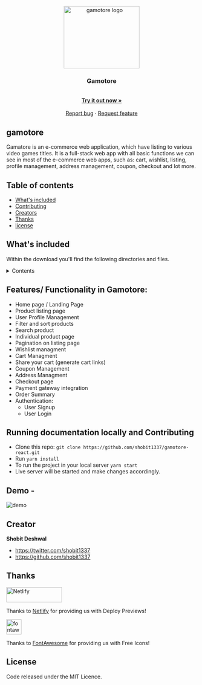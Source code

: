 <p align="center">
  <a href="https://gamotore-react.netlify.app/" >
    <img src="https://gamotore.netlify.app/assets/gamotore-logo-dark.svg" alt="gamotore logo" width="200" height="165">
  </a>
</p>

<h3 align="center">Gamotore</h3>

<p align="center">
  <br>
  <a href="https://gamotore-react.netlify.app/"><strong>Try it out now »</strong></a>
  <br>
  <br>
  <a href="https://github.com/shobit1337/gamotore-react/issues">Report bug</a>
  ·
  <a href="https://github.com/shobit1337/gamotore-react/issues">Request feature</a>
</p>

## gamotore

Gamatore is an e-commerce web application, which have listing to various video games titles. It is a full-stack web app with all basic functions we can see in most of the e-commerce web apps, such as: cart, wishlist, listing, profile management, address management, coupon, checkout and lot more.

## Table of contents

- [What's included](#whats-included)
- [Contributing](#running-documentation-locally-and-contributing)
- [Creators](#creator)
- [Thanks](#thanks)
- [license](#license)

## What's included

Within the download you'll find the following directories and files.

<details>
  <summary>Contents</summary>

- 📂 gamotore-react
  - 📄 [LICENSE](LICENSE)
  - 📄 [README.md](README.md)
  - 📄 [node_modules](node_modules)
  - 📄 [package.json](package.json)
  - 📂 **public**
    - 📄 [\_redirects](public/_redirects)
    - 📄 [favicon.ico](public/favicon.ico)
    - 📄 [index.html](public/index.html)
    - 📄 [logo\-dark.png](public/logo-dark.png)
    - 📄 [robots.txt](public/robots.txt)
  - 📂 **src**
    - 📄 [App.jsx](src/App.jsx)
    - 📄 [Routes.jsx](src/Routes.jsx)
    - 📂 **assets**
      - 📄 [404.svg](src/assets/404.svg)
      - 📄 [logo\-dark.svg](src/assets/logo-dark.svg)
      - 📄 [logo\-light.svg](src/assets/logo-light.svg)
    - 📂 **backend**
      - 📂 **controllers**
        - 📄 [AuthController.js](src/backend/controllers/AuthController.js)
        - 📄 [CartController.js](src/backend/controllers/CartController.js)
        - 📄 [CategoryController.js](src/backend/controllers/CategoryController.js)
        - 📄 [CouponController.js](src/backend/controllers/CouponController.js)
        - 📄 [ProductController.js](src/backend/controllers/ProductController.js)
        - 📄 [PublicCartController.js](src/backend/controllers/PublicCartController.js)
        - 📄 [WishlistController.js](src/backend/controllers/WishlistController.js)
      - 📂 **db**
        - 📄 [categories.js](src/backend/db/categories.js)
        - 📄 [coupons.js](src/backend/db/coupons.js)
        - 📄 [products.js](src/backend/db/products.js)
        - 📄 [publicCart.js](src/backend/db/publicCart.js)
        - 📄 [users.js](src/backend/db/users.js)
      - 📂 **utils**
        - 📄 [authUtils.js](src/backend/utils/authUtils.js)
    - 📂 **components**
      - 📂 **AuthRoute**
        - 📄 [AuthRoute.jsx](src/components/AuthRoute/AuthRoute.jsx)
      - 📂 **Card**
        - 📄 [CartCard.jsx](src/components/Card/CartCard.jsx)
        - 📄 [CategoryCard.jsx](src/components/Card/CategoryCard.jsx)
        - 📄 [ProductCard.jsx](src/components/Card/ProductCard.jsx)
        - 📄 [PublicCartCard.jsx](src/components/Card/PublicCartCard.jsx)
        - 📄 [WishlistCard.jsx](src/components/Card/WishlistCard.jsx)
      - 📂 **Filters**
        - 📄 [Filters.css](src/components/Filters/Filters.css)
        - 📄 [Filters.jsx](src/components/Filters/Filters.jsx)
        - 📂 **components**
          - 📂 **ListAccordion**
            - 📄 [ListAccordion.jsx](src/components/Filters/components/ListAccordion/ListAccordion.jsx)
          - 📄 [index.js](src/components/Filters/components/index.js)
      - 📂 **Footer**
        - 📄 [Footer.jsx](src/components/Footer/Footer.jsx)
      - 📂 **Header**
        - 📄 [Header.jsx](src/components/Header/Header.jsx)
      - 📂 **Loader**
        - 📄 [Loader.jsx](src/components/Loader/Loader.jsx)
      - 📂 **Modal**
        - 📄 [Modal.css](src/components/Modal/Modal.css)
        - 📄 [Modal.jsx](src/components/Modal/Modal.jsx)
      - 📂 **Navbar**
        - 📄 [Navbar.jsx](src/components/Navbar/Navbar.jsx)
      - 📂 **PrivateRoute**
        - 📄 [PrivateRoute.jsx](src/components/PrivateRoute/PrivateRoute.jsx)
      - 📂 **SortByDropdown**
        - 📄 [SortByDropdown.css](src/components/SortByDropdown/SortByDropdown.css)
        - 📄 [SortByDropdown.jsx](src/components/SortByDropdown/SortByDropdown.jsx)
      - 📄 [index.js](src/components/index.js)
    - 📂 **context**
      - 📄 [auth\-context.js](src/context/auth-context.js)
      - 📄 [filter\-context.js](src/context/filter-context.js)
      - 📄 [shop\-context.js](src/context/shop-context.js)
    - 📂 **hooks**
      - 📄 [useOnClickOutside.jsx](src/hooks/useOnClickOutside.jsx)
    - 📄 [index.css](src/index.css)
    - 📄 [index.js](src/index.js)
    - 📂 **pages**
      - 📂 **auth**
        - 📄 [ForgetPasswordPage.jsx](src/pages/auth/ForgetPasswordPage.jsx)
        - 📄 [LoginPage.jsx](src/pages/auth/LoginPage.jsx)
        - 📄 [SignupPage.jsx](src/pages/auth/SignupPage.jsx)
      - 📂 **browse\-product**
        - 📄 [BrowseProductPage.jsx](src/pages/browse-product/BrowseProductPage.jsx)
      - 📂 **cart**
        - 📄 [CartPage.jsx](src/pages/cart/CartPage.jsx)
        - 📄 [ShareCartPage.jsx](src/pages/cart/ShareCartPage.jsx)
        - 📂 **components**
          - 📂 **ApplyCoupon**
            - 📄 [ApplyCoupon.jsx](src/pages/cart/components/ApplyCoupon/ApplyCoupon.jsx)
          - 📂 **CartSummary**
            - 📄 [CartSummary.css](src/pages/cart/components/CartSummary/CartSummary.css)
            - 📄 [CartSummary.jsx](src/pages/cart/components/CartSummary/CartSummary.jsx)
          - 📄 [index.js](src/pages/cart/components/index.js)
      - 📂 **checkout**
        - 📄 [CheckoutPage.jsx](src/pages/checkout/CheckoutPage.jsx)
        - 📂 **components**
          - 📂 **AddressManagement**
            - 📄 [AddressManagement.jsx](src/pages/checkout/components/AddressManagement/AddressManagement.jsx)
          - 📂 **OrderSummary**
            - 📄 [OrderSummary.jsx](src/pages/checkout/components/OrderSummary/OrderSummary.jsx)
          - 📄 [index.js](src/pages/checkout/components/index.js)
      - 📂 **error**
        - 📄 [PageNotFound.jsx](src/pages/error/PageNotFound.jsx)
      - 📂 **home**
        - 📄 [HomePage.jsx](src/pages/home/HomePage.jsx)
        - 📂 **components**
          - 📂 **HeroSection**
            - 📄 [HeroSection.jsx](src/pages/home/components/HeroSection/HeroSection.jsx)
          - 📂 **ListSection**
            - 📄 [ListSection.css](src/pages/home/components/ListSection/ListSection.css)
            - 📄 [ListSection.jsx](src/pages/home/components/ListSection/ListSection.jsx)
          - 📄 [index.js](src/pages/home/components/index.js)
      - 📄 [index.js](src/pages/index.js)
      - 📂 **order\-success**
        - 📄 [OrderSuccessPage.css](src/pages/order-success/OrderSuccessPage.css)
      - 📂 **product**
        - 📄 [ProductPage.jsx](src/pages/product/ProductPage.jsx)
        - 📂 **components**
          - 📂 **ProductDetails**
            - 📄 [ProductDetails.jsx](src/pages/product/components/ProductDetails/ProductDetails.jsx)
          - 📂 **ProductShowcase**
            - 📄 [ProductShowcase.css](src/pages/product/components/ProductShowcase/ProductShowcase.css)
            - 📄 [ProductShowcase.jsx](src/pages/product/components/ProductShowcase/ProductShowcase.jsx)
          - 📄 [index.js](src/pages/product/components/index.js)
      - 📂 **profile**
        - 📄 [ProfilePage.jsx](src/pages/profile/ProfilePage.jsx)
      - 📂 **wishlist**
        - 📄 [WishlistPage.jsx](src/pages/wishlist/WishlistPage.jsx)
    - 📄 [server.js](src/server.js)
    - 📂 **store**
      - 📂 **auth**
        - 📄 [action.types.js](src/store/auth/action.types.js)
        - 📄 [actions.js](src/store/auth/actions.js)
        - 📄 [reducer.js](src/store/auth/reducer.js)
      - 📂 **filters**
        - 📄 [action.types.js](src/store/filters/action.types.js)
        - 📄 [actions.js](src/store/filters/actions.js)
        - 📄 [reducer.js](src/store/filters/reducer.js)
      - 📂 **shop**
        - 📄 [action.types.js](src/store/shop/action.types.js)
        - 📄 [actions.js](src/store/shop/actions.js)
        - 📄 [reducer.js](src/store/shop/reducer.js)
    - 📂 **utils**
      - 📂 **cart**
        - 📄 [index.js](src/utils/cart/index.js)
      - 📂 **categories**
        - 📄 [index.js](src/utils/categories/index.js)
      - 📂 **coupons**
        - 📄 [index.js](src/utils/coupons/index.js)
      - 📂 **filters**
        - 📄 [index.js](src/utils/filters/index.js)
      - 📂 **products**
        - 📄 [index.js](src/utils/products/index.js)
  - 📄 [yarn.lock](yarn.lock)

</details>

## Features/ Functionality in Gamotore:

- Home page / Landing Page
- Product listing page
- User Profile Management
- Filter and sort products
- Search product
- Individual product page
- Pagination on listing page
- Wishlist managment
- Cart Managment
- Share your cart (generate cart links)
- Coupon Management
- Address Managment
- Checkout page
- Payment gateway integration
- Order Summary
- Authentication:
  - User Signup
  - User Login

## Running documentation locally and Contributing

- Clone this repo: `git clone https://github.com/shobit1337/gamotore-react.git`
- Run `yarn install`
- To run the project in your local server `yarn start`
- Live server will be started and make changes accordingly.

## **Demo -**

![demo]()

## Creator

**Shobit Deshwal**

- <https://twitter.com/shobit1337>
- <https://github.com/shobit1337>

## Thanks

<a href="https://www.netlify.com/">
  <img src="https://www.netlify.com/v3/img/components/full-logo-light.svg" alt="Netlify" width="147" height="40">
</a>

Thanks to [Netlify](https://www.netlify.com/) for providing us with Deploy Previews!

<a href="https://fontawesome.com/">
  <img src="https://seeklogo.com/images/F/font-awesome-logo-3010FE2434-seeklogo.com.png" alt="fontawesome" width="40" height="40">
</a>

Thanks to [FontAwesome](https://fontawesome.com/) for providing us with Free Icons!

## License

Code released under the MIT Licence.
